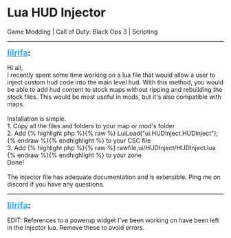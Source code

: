# Lua HUD Injector
Game Modding | Call of Duty: Black Ops 3 | Scripting

---
<strong style="font-size: 1.4em;"><span style="text-decoration: underline;text-decoration-color: #34a7f9;"><span style="color:#34a7f9;">lilrifa</span></span>:</strong>

<p>Hi all,<br />I recently spent some time working on a lua file that would allow a user to inject custom hud code into the main level hud. With this method, you would be able to add hud content to stock maps without ripping and rebuilding the stock files. This would be most useful in mods, but it&#39;s also compatible with maps.<br /><br />Installation is simple.<br />1. Copy all the files and folders to your map or mod&#39;s folder<br />2. Add {% highlight php %}{% raw %}
LuiLoad("ui.HUDInject.HUDInject");
{% endraw %}{% endhighlight %}
to your CSC file<br />3. Add {% highlight php %}{% raw %}
rawfile,ui/HUDInject/HUDInject.lua
{% endraw %}{% endhighlight %}
to your zone<br />Done!<br /><br />The injector file has adequate documentation and is extensible. Ping me on discord if you have any questions.</p>

---
<strong style="font-size: 1.4em;"><span style="text-decoration: underline;text-decoration-color: #34a7f9;"><span style="color:#34a7f9;">lilrifa</span></span>:</strong>

<p>EDIT: References to a powerup widget I&#39;ve been working on have been left in the Injector lua. Remove these to avoid errors.</p>
